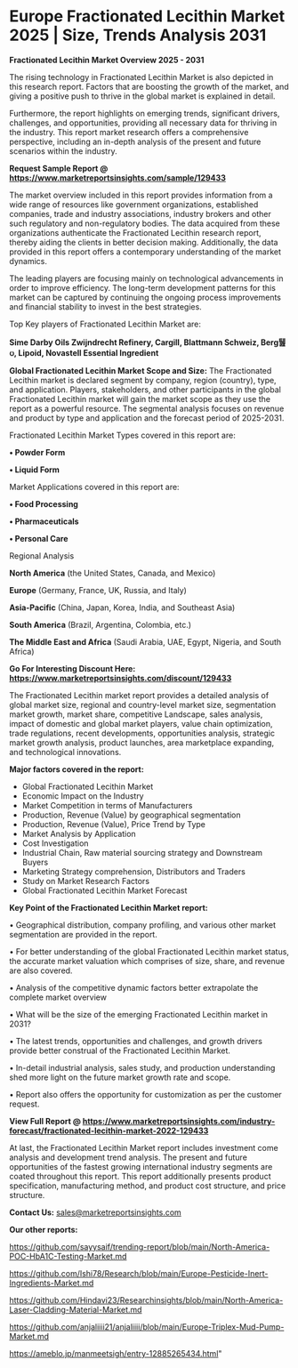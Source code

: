  # Europe Fractionated Lecithin Market 2025 | Size, Trends Analysis 2031

<Strong> Fractionated Lecithin Market Overview 2025 - 2031</strong>

The rising technology in Fractionated Lecithin Market is also depicted in this research report. Factors that are boosting the growth of the market, and giving a positive push to thrive in the global market is explained in detail.

Furthermore, the report highlights on emerging trends, significant drivers, challenges, and opportunities, providing all necessary data for thriving in the industry. This report market research offers a comprehensive perspective, including an in-depth analysis of the present and future scenarios within the industry.

<strong>Request Sample Report @ <a href=https://www.marketreportsinsights.com/sample/129433>https://www.marketreportsinsights.com/sample/129433</a></strong>

The market overview included in this report provides information from a wide range of resources like government organizations, established companies, trade and industry associations, industry brokers and other such regulatory and non-regulatory bodies. The data acquired from these organizations authenticate the Fractionated Lecithin research report, thereby aiding the clients in better decision making. Additionally, the data provided in this report offers a contemporary understanding of the market dynamics.

The leading players are focusing mainly on technological advancements in order to improve efficiency. The long-term development patterns for this market can be captured by continuing the ongoing process improvements and financial stability to invest in the best strategies.

Top Key players of Fractionated Lecithin Market are:

<strong>Sime Darby Oils Zwijndrecht Refinery, Cargill, Blattmann Schweiz, Berg퉲ᦢ, Lipoid, Novastell Essential Ingredient</strong>

<strong><b>Global Fractionated Lecithin Market Scope and Size:</b></strong>
The Fractionated Lecithin market is declared segment by company, region (country), type, and application. Players, stakeholders, and other participants in the global Fractionated Lecithin market will gain the market scope as they use the report as a powerful resource. The segmental analysis focuses on revenue and product by type and application and the forecast period of 2025-2031.

Fractionated Lecithin Market Types covered in this report are:

<strong>• Powder Form

• Liquid Form</strong>

Market Applications covered in this report are:

<strong>• Food Processing

• Pharmaceuticals

• Personal Care</strong> 

Regional Analysis

<strong>North America</strong> (the United States, Canada, and Mexico)

<strong>Europe</strong> (Germany, France, UK, Russia, and Italy)

<strong>Asia-Pacific</strong> (China, Japan, Korea, India, and Southeast Asia)

<strong>South America</strong> (Brazil, Argentina, Colombia, etc.)

<strong>The Middle East and Africa</strong> (Saudi Arabia, UAE, Egypt, Nigeria, and South Africa)

<strong>Go For Interesting Discount Here: <a href=https://www.marketreportsinsights.com/discount/129433>https://www.marketreportsinsights.com/discount/129433</a></strong>

The Fractionated Lecithin market report provides a detailed analysis of global market size, regional and country-level market size, segmentation market growth, market share, competitive Landscape, sales analysis, impact of domestic and global market players, value chain optimization, trade regulations, recent developments, opportunities analysis, strategic market growth analysis, product launches, area marketplace expanding, and technological innovations.

<strong><b>Major factors covered in the report:</b></strong>
<ul>
  <li>Global Fractionated Lecithin Market </li>
  <li>Economic Impact on the Industry</li>
  <li>Market Competition in terms of Manufacturers</li>
  <li>Production, Revenue (Value) by geographical segmentation</li>
  <li>Production, Revenue (Value), Price Trend by Type</li>
  <li>Market Analysis by Application</li>
  <li>Cost Investigation</li>
  <li>Industrial Chain, Raw material sourcing strategy and Downstream Buyers</li>
  <li>Marketing Strategy comprehension, Distributors and Traders</li>
  <li>Study on Market Research Factors</li>
  <li>Global Fractionated Lecithin Market Forecast</li>
</ul>

<strong><b>Key Point of the Fractionated Lecithin Market report:</b></strong>

• Geographical distribution, company profiling, and various other market segmentation are provided in the report.

• For better understanding of the global Fractionated Lecithin market status, the accurate market valuation which comprises of size, share, and revenue are also covered.

• Analysis of the competitive dynamic factors better extrapolate the complete market overview

• What will be the size of the emerging Fractionated Lecithin market in 2031?

• The latest trends, opportunities and challenges, and growth drivers provide better construal of the Fractionated Lecithin Market.

• In-detail industrial analysis, sales study, and production understanding shed more light on the future market growth rate and scope.

• Report also offers the opportunity for customization as per the customer request.

<strong><b>View Full Report @ <a href=https://www.marketreportsinsights.com/industry-forecast/fractionated-lecithin-market-2022-129433>https://www.marketreportsinsights.com/industry-forecast/fractionated-lecithin-market-2022-129433</a></b></strong>


At last, the Fractionated Lecithin Market report includes investment come analysis and development trend analysis. The present and future opportunities of the fastest growing international industry segments are coated throughout this report. This report additionally presents product specification, manufacturing method, and product cost structure, and price structure.

<strong>Contact Us:</strong>
sales@marketreportsinsights.com

<strong>Our other reports:</strong>

<a href=https://github.com/sayysaif/trending-report/blob/main/North-America-POC-HbA1C-Testing-Market.md>https://github.com/sayysaif/trending-report/blob/main/North-America-POC-HbA1C-Testing-Market.md</a>

<a href=https://github.com/Ishi78/Research/blob/main/Europe-Pesticide-Inert-Ingredients-Market.md>https://github.com/Ishi78/Research/blob/main/Europe-Pesticide-Inert-Ingredients-Market.md</a>

<a href=https://github.com/Hindavi23/Researchinsights/blob/main/North-America-Laser-Cladding-Material-Market.md>https://github.com/Hindavi23/Researchinsights/blob/main/North-America-Laser-Cladding-Material-Market.md</a>

<a href=https://github.com/anjaliiii21/anjaliiii/blob/main/Europe-Triplex-Mud-Pump-Market.md>https://github.com/anjaliiii21/anjaliiii/blob/main/Europe-Triplex-Mud-Pump-Market.md</a>

<a href=https://ameblo.jp/manmeetsigh/entry-12885265434.html>https://ameblo.jp/manmeetsigh/entry-12885265434.html</a>"
